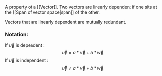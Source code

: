 A property of a [[Vector]]. 
Two vectors are linearly dependent if one sits at the [[Span of vector space|span]] of the other. 

Vectors that are linearly dependent are mutually redundant.

### Notation:
If $\vec{u}$ is dependent :
$$ \vec{u} = a * \vec{v} + b * \vec{w}$$
If $\vec{u}$ is independent :
$$ \vec{u} \neq a * \vec{v} + b * \vec{w}$$
